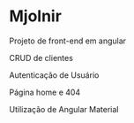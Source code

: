 # Mjolnir

Projeto de front-end em angular 

CRUD de clientes

Autenticação de Usuário

Página home e 404 

Utilização de Angular Material 
